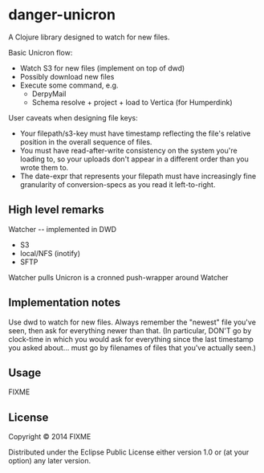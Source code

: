 # danger-unicron

A Clojure library designed to watch for new files.

Basic Unicron flow:
 * Watch S3 for new files (implement on top of dwd)
 * Possibly download new files
 * Execute some command, e.g.
   * DerpyMail
   * Schema resolve + project + load to Vertica (for Humperdink)

User caveats when designing file keys:
 * Your filepath/s3-key must have timestamp reflecting the file's
   relative position in the overall sequence of files.
 * You must have read-after-write consistency on the system you're
   loading to, so your uploads don't appear in a different order than
   you wrote them to.
 * The date-expr that represents your filepath must have increasingly
   fine granularity of conversion-specs as you read it left-to-right.

## High level remarks

Watcher -- implemented in DWD
 - S3
 - local/NFS (inotify)
 - SFTP

Watcher pulls
Unicron is a cronned push-wrapper around Watcher

## Implementation notes

Use dwd to watch for new files. Always remember the "newest" file
you've seen, then ask for everything newer than that.
(In particular, DON'T go by clock-time in which you would ask for
everything since the last timestamp you asked about... must go by
filenames of files that you've actually seen.)

## Usage

FIXME

## License

Copyright © 2014 FIXME

Distributed under the Eclipse Public License either version 1.0 or (at
your option) any later version.
